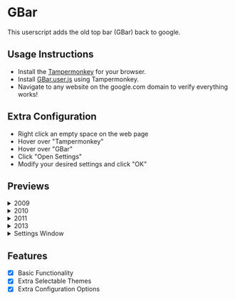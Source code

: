 # GBar
This userscript adds the old top bar (GBar) back to google.

## Usage Instructions
* Install the [Tampermonkey](https://www.tampermonkey.net/) for your browser.
* Install [GBar.user.js](https://github.com/CallyHam/GBar/raw/main/GBar.user.js) using Tampermonkey.
* Navigate to any website on the google.com domain to verify everything works!

## Extra Configuration
* Right click an empty space on the web page
* Hover over "Tampermonkey"
* Hover over "GBar"
* Click "Open Settings"
* Modify your desired settings and click "OK"

## Previews
<details><summary>2009</summary>

  
![2009 1](https://github.com/CallyHam/GBar/blob/main/previews/2009-1.png?raw=true)
![2009 2](https://github.com/CallyHam/GBar/blob/main/previews/2009-2.png?raw=true)
</details>
<details><summary>2010</summary>

  
![2010 1](https://github.com/CallyHam/GBar/blob/main/previews/2010-1.png?raw=true)
![2010 2](https://github.com/CallyHam/GBar/blob/main/previews/2010-2.png?raw=true)
</details>
<details><summary>2011</summary>


![2011 1](https://github.com/CallyHam/GBar/blob/main/previews/2011-1.png?raw=true)
![2011 2](https://github.com/CallyHam/GBar/blob/main/previews/2011-2.png?raw=true)
</details>
<details><summary>2013</summary>


![2013 1](https://github.com/CallyHam/GBar/blob/main/previews/2013-1.png?raw=true)
![2013 2](https://github.com/CallyHam/GBar/blob/main/previews/2013-2.png?raw=true)
</details>
<details><summary>Settings Window</summary>


![Settings](https://github.com/CallyHam/GBar/blob/main/previews/settings.png?raw=true)
</details>

## Features
 * [X] Basic Functionality
 * [X] Extra Selectable Themes
 * [X] Extra Configuration Options
